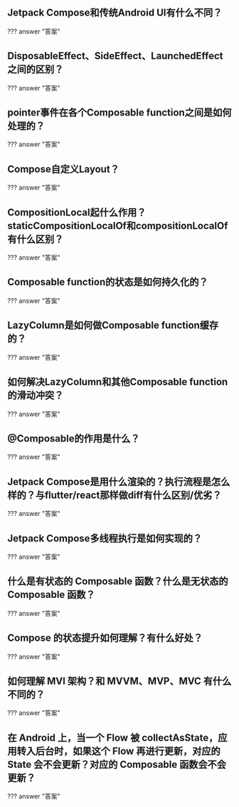 

## Jetpack Compose和传统Android UI有什么不同？
??? answer "答案"


##  DisposableEffect、SideEffect、LaunchedEffect之间的区别？
??? answer "答案"


##  pointer事件在各个Composable function之间是如何处理的？
??? answer "答案"


## Compose自定义Layout？
??? answer "答案"



## CompositionLocal起什么作用？staticCompositionLocalOf和compositionLocalOf有什么区别？
??? answer "答案"



## Composable function的状态是如何持久化的？
??? answer "答案"



## LazyColumn是如何做Composable function缓存的？
??? answer "答案"



## 如何解决LazyColumn和其他Composable function的滑动冲突？
??? answer "答案"



## @Composable的作用是什么？
??? answer "答案"



## Jetpack Compose是用什么渲染的？执行流程是怎么样的？与flutter/react那样做diff有什么区别/优劣？
??? answer "答案"



## Jetpack Compose多线程执行是如何实现的？
??? answer "答案"



## 什么是有状态的 Composable 函数？什么是无状态的 Composable 函数？
??? answer "答案"



## Compose 的状态提升如何理解？有什么好处？
??? answer "答案"



## 如何理解 MVI 架构？和 MVVM、MVP、MVC 有什么不同的？
??? answer "答案"



## 在 Android 上，当一个 Flow 被 collectAsState，应用转入后台时，如果这个 Flow 再进行更新，对应的 State 会不会更新？对应的 Composable 函数会不会更新？
??? answer "答案"